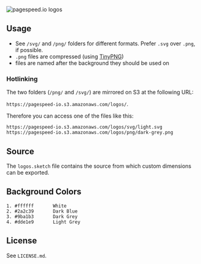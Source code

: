 ![pagespeed.io logos](https://pagespeed-io.s3.amazonaws.com/logos/overview@2x.png)

## Usage

- See `/svg/` and `/png/` folders for different formats. Prefer `.svg` over `.png`, if possible.
- `.png` files are compressed (using [TinyPNG](https://tinypng.com/))
- files are named after the background they should be used on

### Hotlinking

The two folders (`/png/` and `/svg/`) are mirrored on S3 at the following URL:

`https://pagespeed-io.s3.amazonaws.com/logos/`.

Therefore you can access one of the files like this:

```
https://pagespeed-io.s3.amazonaws.com/logos/svg/light.svg
https://pagespeed-io.s3.amazonaws.com/logos/png/dark-grey.png
```


## Source

The `logos.sketch` file contains the source from which custom dimensions can be exported.


## Background Colors

```
1. #ffffff       White
2. #2a2c39       Dark Blue
3. #9ba1b3       Dark Grey
4. #dde1e9       Light Grey
```

## License

See `LICENSE.md`.
